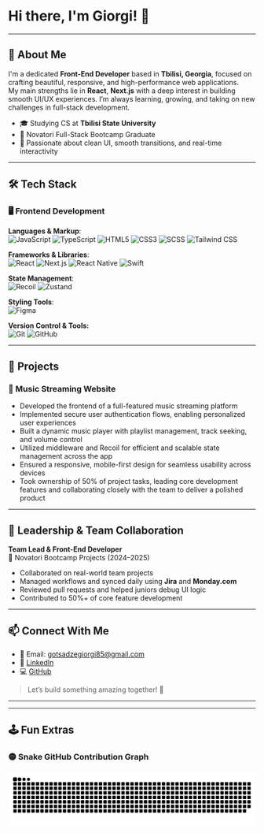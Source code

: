 <h1>Hi there, I'm Giorgi! 👋</h1>

---

## 📄 About Me

I'm a dedicated **Front-End Developer** based in **Tbilisi, Georgia**, focused on crafting beautiful, responsive, and high-performance web applications.  
My main strengths lie in **React**, **Next.js**  with a deep interest in building smooth UI/UX experiences. I’m always learning, growing, and taking on new challenges in full-stack development.

- 🎓 Studying CS at **Tbilisi State University**
- 🚀 Novatori Full-Stack Bootcamp Graduate
- 🧠 Passionate about clean UI, smooth transitions, and real-time interactivity

---

## 🛠 Tech Stack

### 🖥️ Frontend Development

**Languages & Markup**:  
![JavaScript](https://img.shields.io/badge/-JavaScript-F7DF1E?logo=javascript&logoColor=black&style=flat-square)
![TypeScript](https://img.shields.io/badge/-TypeScript-3178C6?logo=typescript&logoColor=white&style=flat-square)
![HTML5](https://img.shields.io/badge/-HTML5-E34F26?logo=html5&logoColor=white&style=flat-square)
![CSS3](https://img.shields.io/badge/-CSS3-1572B6?logo=css3&logoColor=white&style=flat-square)
![SCSS](https://img.shields.io/badge/-SCSS-CC6699?logo=sass&logoColor=white&style=flat-square)
![Tailwind CSS](https://img.shields.io/badge/-TailwindCSS-38B2AC?logo=tailwindcss&logoColor=white&style=flat-square)

**Frameworks & Libraries**:  
![React](https://img.shields.io/badge/-React-20232A?logo=react&logoColor=61DAFB&style=flat-square)
![Next.js](https://img.shields.io/badge/-Next.js-000000?logo=next.js&logoColor=white&style=flat-square)
![React Native](https://img.shields.io/badge/-React%20Native-20232A?logo=react&logoColor=61DAFB&style=flat-square)
![Swift](https://img.shields.io/badge/-Swift-FA7343?logo=swift&logoColor=white&style=flat-square)

**State Management**:  
![Recoil](https://img.shields.io/badge/-Recoil-3578E5?logo=react&logoColor=white&style=flat-square)
![Zustand](https://img.shields.io/badge/-Zustand-000000?logo=react&logoColor=white&style=flat-square)

**Styling Tools**:  
![Figma](https://img.shields.io/badge/-Figma-F24E1E?logo=figma&logoColor=white&style=flat-square)

**Version Control & Tools:**  
![Git](https://img.shields.io/badge/-Git-F05032?logo=git&logoColor=white&style=flat-square)
![GitHub](https://img.shields.io/badge/-GitHub-181717?logo=github&logoColor=white&style=flat-square)

---

## 🚀 Projects

### 🎵 Music Streaming Website

- Developed the frontend of a full-featured music streaming platform 
- Implemented secure user authentication flows, enabling personalized user experiences  
- Built a dynamic music player with playlist management, track seeking, and volume control  
- Utilized middleware and Recoil for efficient and scalable state management across the app  
- Ensured a responsive, mobile-first design for seamless usability across devices  
- Took ownership of 50% of project tasks, leading core development features and collaborating closely with the team to deliver a polished product  

---

## 👥 Leadership & Team Collaboration

**Team Lead & Front-End Developer**  
📌 Novatori Bootcamp Projects (2024–2025)

- Collaborated on real-world team projects  
- Managed workflows and synced daily using **Jira** and **Monday.com**  
- Reviewed pull requests and helped juniors debug UI logic  
- Contributed to 50%+ of core feature development

---

## 📫 Connect With Me

- 📧 Email: gotsadzegiorgi85@gmail.com  
- 💼 [LinkedIn](https://linkedin.com/in/giorgi-gotsadze-2183b8363)  
- 💻 [GitHub](https://github.com/giogocadze)

> Let’s build something amazing together! 🚀

---

---

## 🕹️ Fun Extras

### 🟡 Snake GitHub Contribution Graph  
![Pacman](https://github.com/platane/snk/raw/output/github-contribution-grid-snake.svg)
